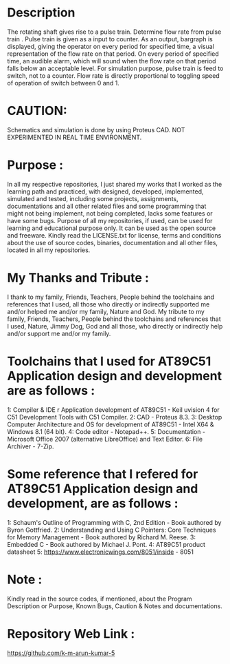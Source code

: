Description
===========
   The rotating shaft gives rise to a pulse train. Determine flow rate from pulse train . Pulse train is given as a input to counter. As an output, bargraph is displayed, giving the operator on every period for specified time, a visual representation of the flow rate on that period. On every period of specified time, an audible alarm, which will sound when the flow rate on that period falls below an acceptable level. For simulation purpose, pulse train is feed to switch, not to a counter. Flow rate is directly proportional to toggling speed of operation of switch between 0 and 1. 

CAUTION:
========
Schematics and simulation is done by using Proteus CAD. NOT EXPERIMENTED IN REAL TIME ENVIRONMENT.

Purpose :
=========
In all my respective repositories, I just shared my works that I worked as the learning path and practiced, with designed, developed, implemented, simulated and tested, including some projects, assignments, documentations and all other related files and some programming that might not being implement, not being completed, lacks some features or have some bugs. Purpose of all my repositories, if used, can be used for learning and educational purpose only. It can be used as the open source and freeware. Kindly read the LICENSE.txt for license, terms and conditions about the use of source codes, binaries, documentation and all other files, located in all my repositories. 

My Thanks and Tribute :
========================
I thank to my family, Friends, Teachers, People behind the toolchains and references that I used, all those who directly or indirectly supported me and/or helped me and/or my family, Nature and God. My tribute to my family, Friends, Teachers, People behind the toolchains and references that I used, Nature, Jimmy Dog, God and all those, who directly or indirectly help and/or support me and/or my family.

Toolchains that I used for AT89C51 Application design and development are as follows :
======================================================================================
1: Compiler & IDE      r Application development of  AT89C51           - Keil uvision 4 for C51 Development Tools with C51 Compiler.
2: CAD                                                                 - Proteus 8.3. 
3: Desktop Computer Architecture and OS for development of  AT89C51    - Intel X64 & Windows 8.1 (64 bit).
4: Code editor                                                         - Notepad++.
5: Documentation                                                       - Microsoft Office 2007 (alternative LibreOffice) and Text Editor.
6: File Archiver                                                       - 7-Zip.           

Some reference that I refered for AT89C51 Application design and development, are as follows :
==============================================================================================
1: Schaum's Outline of Programming with C, 2nd Edition - Book authored by Byron Gottfried.
2: Understanding and Using C Pointers: Core Techniques for Memory Management - Book authored by Richard M. Reese. 
3: Embedded C - Book authored by Michael J. Pont.
4: AT89C51 product datasheet
5: https://www.electronicwings.com/8051/inside  - 8051

Note :
======
Kindly read in the source codes, if mentioned, about the Program Description or Purpose, Known Bugs, Caution & Notes and documentations. 

Repository Web Link :
=====================
https://github.com/k-m-arun-kumar-5

